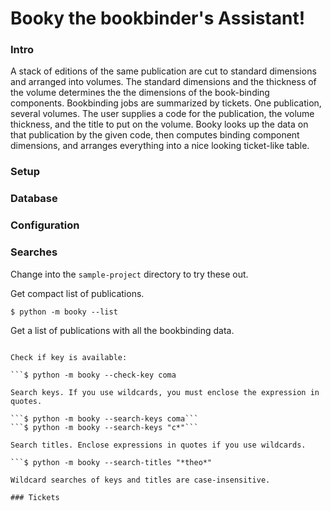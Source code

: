 # Booky the bookbinder's Assistant!

### Intro

A stack of editions of the same publication are cut to standard dimensions
and arranged into volumes. The standard dimensions and the thickness 
of the volume determines the the dimensions of the book-binding components.
Bookbinding jobs are summarized by tickets. One publication, several
volumes. The user supplies a code for the publication, the volume
thickness, and the title to put on the volume. Booky looks up the
data on that publication by the given code, then computes binding
component dimensions, and arranges everything into a nice looking 
ticket-like table. 

### Setup 


### Database


### Configuration


### Searches

Change into the ```sample-project``` directory to try these out.

Get compact list of publications. 

```$ python -m booky --list```

Get a list of publications with all the bookbinding data.

```$ python -m booky --list-full

Check if key is available:

```$ python -m booky --check-key coma

Search keys. If you use wildcards, you must enclose the expression in quotes.

```$ python -m booky --search-keys coma```
```$ python -m booky --search-keys "c*"```

Search titles. Enclose expressions in quotes if you use wildcards.

```$ python -m booky --search-titles "*theo*"

Wildcard searches of keys and titles are case-insensitive.

### Tickets



